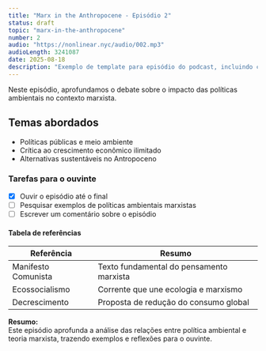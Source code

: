 ```yaml
---
title: "Marx in the Anthropocene - Episódio 2"
status: draft
topic: "marx-in-the-anthropocene"
number: 2
audio: "https://nonlinear.nyc/audio/002.mp3"
audioLength: 3241087
date: 2025-08-18
description: "Exemplo de template para episódio do podcast, incluindo campos essenciais e conteúdo variado."
---
```


Neste episódio, aprofundamos o debate sobre o impacto das políticas ambientais no contexto marxista.

## Temas abordados

- Políticas públicas e meio ambiente
- Crítica ao crescimento econômico ilimitado
- Alternativas sustentáveis no Antropoceno

### Tarefas para o ouvinte

- [x] Ouvir o episódio até o final
- [ ] Pesquisar exemplos de políticas ambientais marxistas
- [ ] Escrever um comentário sobre o episódio

#### Tabela de referências

| Referência          | Resumo                                 |
|---------------------|----------------------------------------|
| Manifesto Comunista | Texto fundamental do pensamento marxista|
| Ecossocialismo      | Corrente que une ecologia e marxismo   |
| Decrescimento       | Proposta de redução do consumo global  |

**Resumo:**  
Este episódio aprofunda a análise das relações entre política ambiental e teoria marxista, trazendo exemplos e reflexões para o ouvinte.